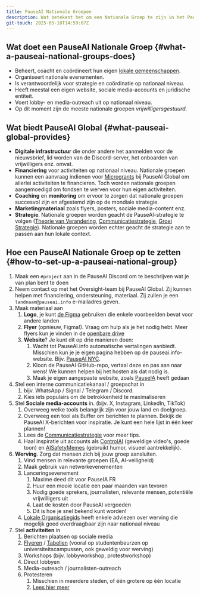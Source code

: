 ```yaml
---
title: PauseAI Nationale Groepen
description: Wat betekent het om een Nationale Groep te zijn in het PauseAI-netwerk?
git-touch: 2025-05-18T14:59:07Z
---
```

<!-- end of frontmatter metadata, dashes above need to stay -->
<script context="module">
  import NationalGroupsList from '$lib/components/NationalGroupsList.svelte';
</script>

<NationalGroupsList />

## Wat doet een PauseAI Nationale Groep {#what-a-pauseai-national-groups-does}

- Beheert, coacht en coördineert hun eigen [lokale gemeenschappen](/communities).
- Organiseert nationale evenementen.
- Is verantwoordelijk voor strategie en coördinatie op nationaal niveau.
- Heeft meestal een eigen website, sociale media-accounts en juridische entiteit.
- Voert lobby- en media-outreach uit op nationaal niveau.
- Op dit moment zijn de meeste nationale groepen _vrijwilligersgestuurd_.

## Wat biedt PauseAI Global {#what-pauseai-global-provides}

- **Digitale infrastructuur** die onder andere het aanmelden voor de nieuwsbrief, lid worden van de Discord-server, het onboarden van vrijwilligers enz. omvat.
- **Financiering** voor activiteiten op nationaal niveau. Nationale groepen kunnen een aanvraag indienen voor [Microgrants](/microgrants) bij PauseAI Global om allerlei activiteiten te financieren. Toch worden nationale groepen aangemoedigd om fondsen te werven voor hun eigen activiteiten.
- **Coaching** en **monitoring** om ervoor te zorgen dat nationale groepen succesvol zijn en afgestemd zijn op de mondiale strategie.
- **Marketingmateriaal** zoals flyers, posters, sociale media-content enz.
- **Strategie**. Nationale groepen worden geacht de PauseAI-strategie te volgen ([Theorie van Verandering](/theory-of-change), [Communicatiestrategie](/communication-strategy), [Groei Strategie](/growth-strategy)). Nationale groepen worden echter geacht de strategie aan te passen aan hun lokale context.

## Hoe een PauseAI Nationale Groep op te zetten {#how-to-set-up-a-pauseai-national-group}

1.  Maak een `#project` aan in de PauseAI Discord om te beschrijven wat je van plan bent te doen
2.  Neem contact op met het Oversight-team bij PauseAI Global. Zij kunnen helpen met financiering, ondersteuning, materiaal. Zij zullen je een `landnaam@pauseai.info` e-mailadres geven.
3.  Maak materiaal aan
    1.  **Logo**, je kunt [de Figma](https://www.figma.com/design/iQ4PHQTi1vAVmT9Lckazqt/PauseAI-designs---editable) gebruiken die enkele voorbeelden bevat voor andere landen
    1.  **Flyer** (opnieuw, Figma!). Vraag om hulp als je het nodig hebt. Meer flyers kun je vinden in de [openbare drive](https://drive.google.com/drive/u/1/folders/1bQ_MZ8giK-Mee4ABkO0BgcFInaXruNpa)
    1.  **Website**? Je kunt dit op drie manieren doen:
        1.  Wacht tot PauseAI.info automatische vertalingen aanbiedt. Misschien kun je je eigen pagina hebben op de pauseai.info-website. Bijv. [PauseAI NYC](/nyc-action).
        2.  Kloon de PauseAI GitHub-repo, vertaal deze en pas aan naar wens! We kunnen helpen bij het hosten als dat nodig is.
        3.  Maak je eigen aangepaste website, zoals [PauseIA](https://pauseia.fr/) heeft gedaan
4.  Stel een interne communicatiekanaal / groepschat in
    1.  bijv. WhatsApp / Signal / Telegram / Discord.
    2.  Kies iets populairs om de betrokkenheid te maximaliseren
5.  Stel **Sociale media-accounts** in. (bijv. X, Instagram, LinkedIn, TikTok)
    1.  Overweeg welke tools belangrijk zijn voor jouw land en doelgroep.
    2.  Overweeg een tool als Buffer om berichten te plannen. Bekijk de PauseAI X-berichten voor inspiratie. Je kunt een hele lijst in één keer plannen!
    3.  Lees de [Communicatiestrategie](/communication-strategy) voor meer tips.
    4.  Haal inspiratie uit accounts als [ControlAI](https://x.com/ai_ctrl/) (geweldige video's, goede toon) en [AISafetyMemes](https://x.com/AISafetyMemes) (gebruikt humor, visueel aantrekkelijk).
6.  **Werving**. Zorg dat mensen zich bij jouw groep aansluiten.
    1.  Vind mensen in relevante groepen (EA, AI-veiligheid)
    2.  Maak gebruik van netwerkevenementen
    3.  Lanceringsevenement
        1.  Maxime deed dit voor PauseIA FR
        2.  Huur een mooie locatie een paar maanden van tevoren
        3.  Nodig goede sprekers, journalisten, relevante mensen, potentiële vrijwilligers uit
        4.  Laat de kosten door PauseAI vergoeden
        5.  Dit is hoe je snel bekend kunt worden!
    4.  [Lokale Organisatiegids](/local-organizing) heeft enkele adviezen over werving die mogelijk goed overdraagbaar zijn naar nationaal niveau
7.  Stel **activiteiten** in
    1.  Berichten plaatsen op sociale media
    2.  [Flyeren](/flyering) / [Tabellen](/tabling) (vooral op studentenbeurzen op universiteitscampussen, ook geweldig voor werving)
    3.  Workshops (bijv. lobbyworkshop, protestworkshop)
    4.  Direct lobbyen
    5.  Media-outreach / journalisten-outreach
    6.  Protesteren
        1.  Misschien in meerdere steden, of één grotere op één locatie
        2.  [Lees hier meer](/organizing-a-protest)